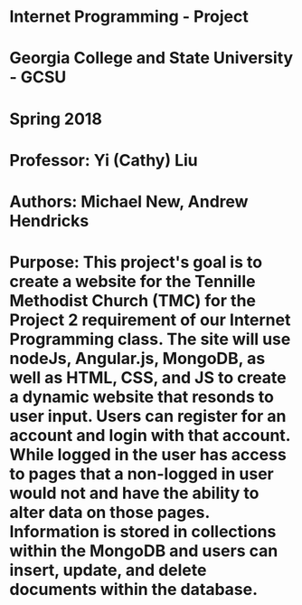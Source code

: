 # Internet Programming - Project

# Georgia College and State University - GCSU

# Spring 2018

# Professor: Yi (Cathy) Liu

# Authors: Michael New, Andrew Hendricks

# Purpose: This project's goal is to create a website for the Tennille Methodist Church (TMC) for the Project 2 requirement of our Internet Programming class. The site will use nodeJs, Angular.js, MongoDB, as well as HTML, CSS, and JS to create a dynamic website that resonds to user input. Users can register for an account and login with that account. While logged in the user has access to pages that a non-logged in user would not and have the ability to alter data on those pages. Information is stored in collections within the MongoDB and users can insert, update, and delete documents within the database. 
